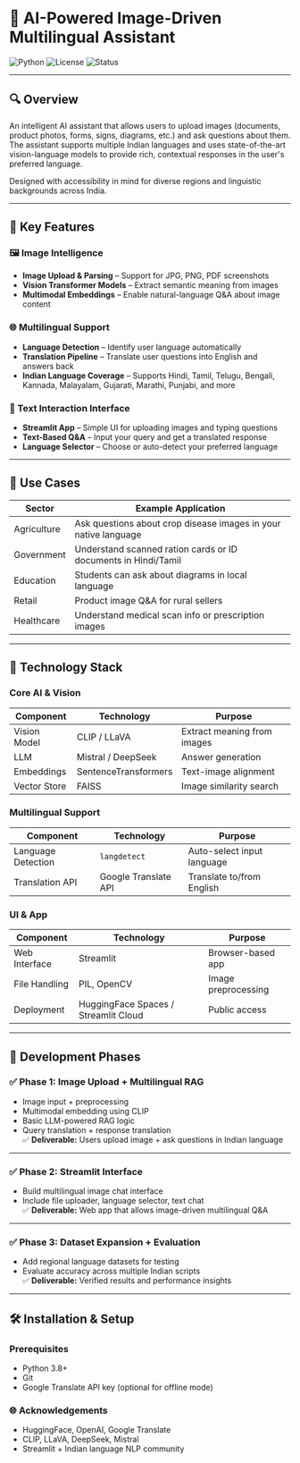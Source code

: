 # 🧠 AI-Powered Image-Driven Multilingual Assistant 

![Python](https://img.shields.io/badge/Python-3.8+-blue.svg)
![License](https://img.shields.io/badge/License-MIT-green.svg)
![Status](https://img.shields.io/badge/Status-In_Progress-yellow.svg)

---

## 🔍 Overview

An intelligent AI assistant that allows users to upload images (documents, product photos, forms, signs, diagrams, etc.) and ask questions about them. The assistant supports multiple Indian languages and uses state-of-the-art vision-language models to provide rich, contextual responses in the user's preferred language.

Designed with accessibility in mind for diverse regions and linguistic backgrounds across India.

---

## 🎯 Key Features

### 🖼️ Image Intelligence
- **Image Upload & Parsing** – Support for JPG, PNG, PDF screenshots
- **Vision Transformer Models** – Extract semantic meaning from images
- **Multimodal Embeddings** – Enable natural-language Q&A about image content

### 🌐 Multilingual Support
- **Language Detection** – Identify user language automatically
- **Translation Pipeline** – Translate user questions into English and answers back
- **Indian Language Coverage** – Supports Hindi, Tamil, Telugu, Bengali, Kannada, Malayalam, Gujarati, Marathi, Punjabi, and more

### 💬 Text Interaction Interface
- **Streamlit App** – Simple UI for uploading images and typing questions
- **Text-Based Q&A** – Input your query and get a translated response
- **Language Selector** – Choose or auto-detect your preferred language

---

## 🧪 Use Cases

| Sector         | Example Application                                           |
|----------------|---------------------------------------------------------------|
| Agriculture    | Ask questions about crop disease images in your native language |
| Government     | Understand scanned ration cards or ID documents in Hindi/Tamil |
| Education      | Students can ask about diagrams in local language              |
| Retail         | Product image Q&A for rural sellers                            |
| Healthcare     | Understand medical scan info or prescription images            |

---

## 🔧 Technology Stack

### Core AI & Vision

| Component      | Technology        | Purpose                          |
|----------------|-------------------|----------------------------------|
| Vision Model   | CLIP / LLaVA      | Extract meaning from images      |
| LLM            | Mistral / DeepSeek| Answer generation                |
| Embeddings     | SentenceTransformers | Text-image alignment         |
| Vector Store   | FAISS             | Image similarity search          |

### Multilingual Support

| Component        | Technology             | Purpose                         |
|------------------|------------------------|---------------------------------|
| Language Detection| `langdetect`           | Auto-select input language      |
| Translation API | Google Translate API    | Translate to/from English       |

### UI & App

| Component         | Technology            | Purpose                         |
|-------------------|------------------------|---------------------------------|
| Web Interface     | Streamlit             | Browser-based app               |
| File Handling     | PIL, OpenCV           | Image preprocessing             |
| Deployment        | HuggingFace Spaces / Streamlit Cloud | Public access     |

---

## 🚀 Development Phases

### ✅ Phase 1: Image Upload + Multilingual RAG  
- Image input + preprocessing  
- Multimodal embedding using CLIP  
- Basic LLM-powered RAG logic  
- Query translation + response translation  
✅ **Deliverable:** Users upload image + ask questions in Indian language

---

### ✅ Phase 2: Streamlit Interface 
- Build multilingual image chat interface  
- Include file uploader, language selector, text chat  
✅ **Deliverable:** Web app that allows image-driven multilingual Q&A

---

### ✅ Phase 3: Dataset Expansion + Evaluation  
- Add regional language datasets for testing  
- Evaluate accuracy across multiple Indian scripts  
✅ **Deliverable:** Verified results and performance insights

---

## 🛠️ Installation & Setup

### Prerequisites
- Python 3.8+
- Git
- Google Translate API key (optional for offline mode)

### 🌐 Acknowledgements
- HuggingFace, OpenAI, Google Translate
- CLIP, LLaVA, DeepSeek, Mistral
- Streamlit + Indian language NLP community
